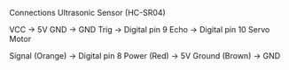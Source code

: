 Connections
Ultrasonic Sensor (HC-SR04)

VCC → 5V
GND → GND
Trig → Digital pin 9
Echo → Digital pin 10
Servo Motor

Signal (Orange) → Digital pin 8
Power (Red) → 5V
Ground (Brown) → GND
